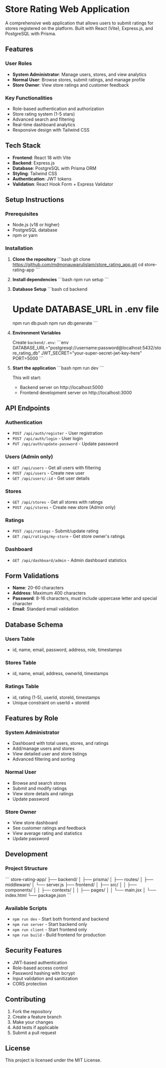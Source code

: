 # Store Rating Web Application

A comprehensive web application that allows users to submit ratings for stores registered on the platform. Built with React (Vite), Express.js, and PostgreSQL with Prisma.

## Features

### User Roles
- **System Administrator**: Manage users, stores, and view analytics
- **Normal User**: Browse stores, submit ratings, and manage profile
- **Store Owner**: View store ratings and customer feedback

### Key Functionalities
- Role-based authentication and authorization
- Store rating system (1-5 stars)
- Advanced search and filtering
- Real-time dashboard analytics
- Responsive design with Tailwind CSS

## Tech Stack

- **Frontend**: React 18 with Vite
- **Backend**: Express.js
- **Database**: PostgreSQL with Prisma ORM
- **Styling**: Tailwind CSS
- **Authentication**: JWT tokens
- **Validation**: React Hook Form + Express Validator

## Setup Instructions

### Prerequisites
- Node.js (v18 or higher)
- PostgreSQL database
- npm or yarn

### Installation

1. **Clone the repository**
   \`\`\`bash
   git clone https://github.com/mdmonauwarulislam/store_rating_app.git
   cd store-rating-app
   \`\`\`

2. **Install dependencies**
   \`\`\`bash
   npm run setup
   \`\`\`

3. **Database Setup**
   \`\`\`bash
   cd backend
   # Update DATABASE_URL in .env file
   npm run db:push
   npm run db:generate
   \`\`\`

4. **Environment Variables**
   
   Create `backend/.env`:
   \`\`\`env
   DATABASE_URL="postgresql://username:password@localhost:5432/store_rating_db"
   JWT_SECRET="your-super-secret-jwt-key-here"
   PORT=5000
   \`\`\`

5. **Start the application**
   \`\`\`bash
   npm run dev
   \`\`\`

   This will start:
   - Backend server on http://localhost:5000
   - Frontend development server on http://localhost:3000

## API Endpoints

### Authentication
- `POST /api/auth/register` - User registration
- `POST /api/auth/login` - User login
- `PUT /api/auth/update-password` - Update password

### Users (Admin only)
- `GET /api/users` - Get all users with filtering
- `POST /api/users` - Create new user
- `GET /api/users/:id` - Get user details

### Stores
- `GET /api/stores` - Get all stores with ratings
- `POST /api/stores` - Create new store (Admin only)

### Ratings
- `POST /api/ratings` - Submit/update rating
- `GET /api/ratings/my-store` - Get store owner's ratings

### Dashboard
- `GET /api/dashboard/admin` - Admin dashboard statistics

## Form Validations

- **Name**: 20-60 characters
- **Address**: Maximum 400 characters
- **Password**: 8-16 characters, must include uppercase letter and special character
- **Email**: Standard email validation

## Database Schema

### Users Table
- id, name, email, password, address, role, timestamps

### Stores Table
- id, name, email, address, ownerId, timestamps

### Ratings Table
- id, rating (1-5), userId, storeId, timestamps
- Unique constraint on userId + storeId

## Features by Role

### System Administrator
- Dashboard with total users, stores, and ratings
- Add/manage users and stores
- View detailed user and store listings
- Advanced filtering and sorting

### Normal User
- Browse and search stores
- Submit and modify ratings
- View store details and ratings
- Update password

### Store Owner
- View store dashboard
- See customer ratings and feedback
- View average rating and statistics
- Update password

## Development

### Project Structure
\`\`\`
store-rating-app/
├── backend/
│   ├── prisma/
│   ├── routes/
│   ├── middleware/
│   └── server.js
├── frontend/
│   ├── src/
│   │   ├── components/
│   │   ├── contexts/
│   │   ├── pages/
│   │   └── main.jsx
│   └── index.html
└── package.json
\`\`\`

### Available Scripts
- `npm run dev` - Start both frontend and backend
- `npm run server` - Start backend only
- `npm run client` - Start frontend only
- `npm run build` - Build frontend for production

## Security Features

- JWT-based authentication
- Role-based access control
- Password hashing with bcrypt
- Input validation and sanitization
- CORS protection

## Contributing

1. Fork the repository
2. Create a feature branch
3. Make your changes
4. Add tests if applicable
5. Submit a pull request

## License

This project is licensed under the MIT License.